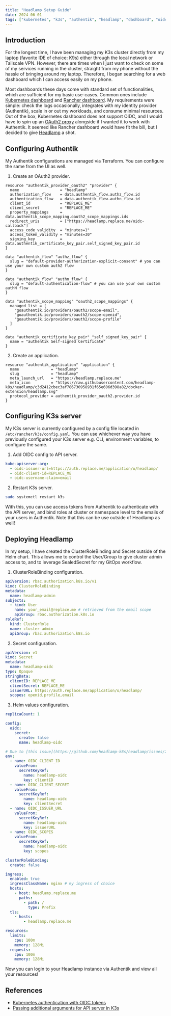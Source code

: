 ```yaml
---
title: "Headlamp Setup Guide"
date: 2024-06-01
tags: ["kubernetes", "k3s", "authentik", "headlamp", "dashboard", "oidc", "oauth2"]
---
```


## Introduction

For the longest time, I have been managing my K3s cluster directly from my laptop (favorite IDE of choice: K9s) either through the local network or Tailscale VPN. However, there are times when I just want to check on some of my services running in the cluster, straight from my phone without the hassle of bringing around my laptop. Therefore, I began searching for a web dashboard which I can access easily on my phone.

Most dashboards these days come with standard set of functionalities, which are sufficient for my basic use-cases. Common ones include [Kubernetes dashboard](https://github.com/kubernetes/dashboard) and [Rancher dashboard](https://github.com/rancher/dashboard). My requirements were simple: check the logs occasionally, integrates with my identity provider (Authentik), scale in or out my workloads, and consume minimal resources. Out of the box, Kubernetes dashboard does not support OIDC, and I would have to spin up an [OAuth2 proxy](https://github.com/oauth2-proxy/oauth2-proxy) alongside if I wanted it to work with Authentik. It seemed like Rancher dashboard would have fit the bill, but I decided to give [Headlamp](https://github.com/headlamp-k8s/headlamp) a shot.

## Configuring Authentik

My Authentik configurations are managed via Terraform. You can configure the same from the UI as well.

1. Create an OAuth2 provider.

```hcl
resource "authentik_provider_oauth2" "provider" {
  name                  = "headlamp"
  authorization_flow    = data.authentik_flow.authz_flow.id
  authentication_flow   = data.authentik_flow.authn_flow.id
  client_id             = "REPLACE_ME"
  client_secret         = "REPLACE_ME"
  property_mappings     = data.authentik_scope_mapping.oauth2_scope_mappings.ids
  redirect_uris         = ["https://headlamp.replace.me/oidc-callback"]
  access_code_validity  = "minutes=1"
  access_token_validity = "minutes=30"
  signing_key           = data.authentik_certificate_key_pair.self_signed_key_pair.id
}

data "authentik_flow" "authz_flow" {
  slug = "default-provider-authorization-explicit-consent" # you can use your own custom authZ flow
}

data "authentik_flow" "authn_flow" {
  slug = "default-authentication-flow" # you can use your own custom authN flow
}

data "authentik_scope_mapping" "oauth2_scope_mappings" {
  managed_list = [
    "goauthentik.io/providers/oauth2/scope-email",
    "goauthentik.io/providers/oauth2/scope-openid",
    "goauthentik.io/providers/oauth2/scope-profile"
  ]
}

data "authentik_certificate_key_pair" "self_signed_key_pair" {
  name = "authentik Self-signed Certificate"
}
```

2. Create an application.

```hcl
resource "authentik_application" "application" {
  name              = "headlamp"
  slug              = "headlamp"
  meta_launch_url   = "https://headlamp.replace.me"
  meta_icon         = "https://raw.githubusercontent.com/headlamp-k8s/headlamp/c3d2412cbec3af786730958931f65e606d398a82/docker-extension/headlamp.svg"
  protocol_provider = authentik_provider_oauth2.provider.id
}
```

## Configuring K3s server

My K3s server is currently configured by a config file located in `/etc/rancher/k3s/config.yaml`. You can use whichever way you have previously configured your K3s server e.g. CLI, environment variables, to configure the same.

1. Add OIDC config to API server.

```yaml
kube-apiserver-arg:
  - oidc-issuer-url=https://auth.replace.me/application/o/headlamp/
  - oidc-client-id=REPLACE_ME
  - oidc-username-claim=email
```

2. Restart K3s server.

```sh
sudo systemctl restart k3s
```

With this, you can use access tokens from Authentik to authenticate with the API server, and bind roles at cluster or namespace level to the emails of your users in Authentik. Note that this can be use outside of Headlamp as well!

## Deploying Headlamp

In my setup, I have created the ClusterRoleBinding and Secret outside of the Helm chart. This allows me to control the User/Group to give cluster admin access to, and to leverage SealedSecret for my GitOps workflow.

1. ClusterRoleBinding configuration.

```yaml
apiVersion: rbac.authorization.k8s.io/v1
kind: ClusterRoleBinding
metadata:
  name: headlamp-admin
subjects:
  - kind: User
    name: your_email@replace.me # retrieved from the email scope
    apiGroup: rbac.authorization.k8s.io
roleRef:
  kind: ClusterRole
  name: cluster-admin
  apiGroup: rbac.authorization.k8s.io
```

2. Secret configuration.

```yaml
apiVersion: v1
kind: Secret
metadata:
  name: headlamp-oidc
type: Opaque
stringData:
  clientID: REPLACE_ME
  clientSecret: REPLACE_ME
  issuerURL: https://auth.replace.me/application/o/headlamp/
  scopes: openid,profile,email
```

3. Helm values configuration.

```yaml
replicaCount: 1

config:
  oidc:
    secret:
      create: false
      name: headlamp-oidc

# Due to [this issue](https://github.com/headlamp-k8s/headlamp/issues/2022), we need to manually add the OIDC env vars for now
env:
  - name: OIDC_CLIENT_ID
    valueFrom:
      secretKeyRef:
        name: headlamp-oidc
        key: clientID
  - name: OIDC_CLIENT_SECRET
    valueFrom:
      secretKeyRef:
        name: headlamp-oidc
        key: clientSecret
  - name: OIDC_ISSUER_URL
    valueFrom:
      secretKeyRef:
        name: headlamp-oidc
        key: issuerURL
  - name: OIDC_SCOPES
    valueFrom:
      secretKeyRef:
        name: headlamp-oidc
        key: scopes

clusterRoleBinding:
  create: false

ingress:
  enabled: true
  ingressClassName: nginx # my ingress of choice
  hosts:
    - host: headlamp.replace.me
      paths:
        - path: /
          type: Prefix
  tls:
    - hosts:
        - headlamp.replace.me

resources:
  limits:
    cpu: 100m
    memory: 128Mi
  requests:
    cpu: 100m
    memory: 128Mi
```

Now you can login to your Headlamp instance via Authentik and view all your resources!

## References

- [Kubernetes authentication with OIDC tokens](https://kubernetes.io/docs/reference/access-authn-authz/authentication/#openid-connect-tokens)
- [Passing additional arguments for API server in K3s](https://docs.k3s.io/cli/server#customized-flags-for-kubernetes-processes)
